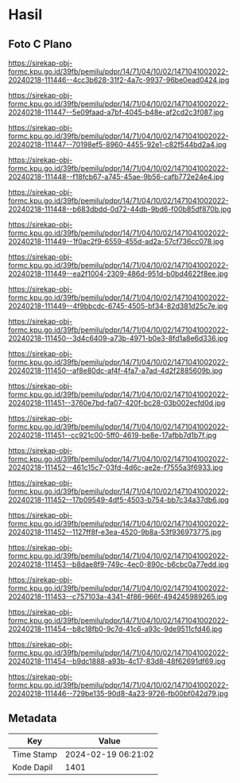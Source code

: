 # Hasil

## Foto C Plano

https://sirekap-obj-formc.kpu.go.id/39fb/pemilu/pdpr/14/71/04/10/02/1471041002022-20240218-111446--4cc3b628-31f2-4a7c-9937-96be0ead0424.jpg

https://sirekap-obj-formc.kpu.go.id/39fb/pemilu/pdpr/14/71/04/10/02/1471041002022-20240218-111447--5e09faad-a7bf-4045-b48e-af2cd2c3f087.jpg

https://sirekap-obj-formc.kpu.go.id/39fb/pemilu/pdpr/14/71/04/10/02/1471041002022-20240218-111447--70198ef5-8960-4455-92e1-c82f544bd2a4.jpg

https://sirekap-obj-formc.kpu.go.id/39fb/pemilu/pdpr/14/71/04/10/02/1471041002022-20240218-111448--f18fcb67-a745-45ae-9b56-cafb772e24e4.jpg

https://sirekap-obj-formc.kpu.go.id/39fb/pemilu/pdpr/14/71/04/10/02/1471041002022-20240218-111448--b683dbdd-0d72-44db-9bd6-f00b85df870b.jpg

https://sirekap-obj-formc.kpu.go.id/39fb/pemilu/pdpr/14/71/04/10/02/1471041002022-20240218-111449--1f0ac2f9-6559-455d-ad2a-57cf736cc078.jpg

https://sirekap-obj-formc.kpu.go.id/39fb/pemilu/pdpr/14/71/04/10/02/1471041002022-20240218-111449--ea2f1004-2309-486d-951d-b0bd4622f8ee.jpg

https://sirekap-obj-formc.kpu.go.id/39fb/pemilu/pdpr/14/71/04/10/02/1471041002022-20240218-111449--4f9bbcdc-6745-4505-bf34-82d381d25c7e.jpg

https://sirekap-obj-formc.kpu.go.id/39fb/pemilu/pdpr/14/71/04/10/02/1471041002022-20240218-111450--3d4c6409-a73b-4971-b0e3-8fd1a8e6d336.jpg

https://sirekap-obj-formc.kpu.go.id/39fb/pemilu/pdpr/14/71/04/10/02/1471041002022-20240218-111450--af8e80dc-af4f-4fa7-a7ad-4d2f2885609b.jpg

https://sirekap-obj-formc.kpu.go.id/39fb/pemilu/pdpr/14/71/04/10/02/1471041002022-20240218-111451--3760e7bd-fa07-420f-bc28-03b002ecfd0d.jpg

https://sirekap-obj-formc.kpu.go.id/39fb/pemilu/pdpr/14/71/04/10/02/1471041002022-20240218-111451--cc921c00-5ff0-4619-be8e-17afbb7d1b7f.jpg

https://sirekap-obj-formc.kpu.go.id/39fb/pemilu/pdpr/14/71/04/10/02/1471041002022-20240218-111452--461c15c7-03fd-4d6c-ae2e-f7555a3f6933.jpg

https://sirekap-obj-formc.kpu.go.id/39fb/pemilu/pdpr/14/71/04/10/02/1471041002022-20240218-111452--17b09549-4df5-4503-b754-bb7c34a37db6.jpg

https://sirekap-obj-formc.kpu.go.id/39fb/pemilu/pdpr/14/71/04/10/02/1471041002022-20240218-111452--1127ff8f-e3ea-4520-9b8a-53f936973775.jpg

https://sirekap-obj-formc.kpu.go.id/39fb/pemilu/pdpr/14/71/04/10/02/1471041002022-20240218-111453--b8dae8f9-749c-4ec0-890c-b6cbc0a77edd.jpg

https://sirekap-obj-formc.kpu.go.id/39fb/pemilu/pdpr/14/71/04/10/02/1471041002022-20240218-111453--c757103a-4341-4f86-966f-494245989265.jpg

https://sirekap-obj-formc.kpu.go.id/39fb/pemilu/pdpr/14/71/04/10/02/1471041002022-20240218-111454--b8c18fb0-9c7d-41c6-a93c-9de9511cfd46.jpg

https://sirekap-obj-formc.kpu.go.id/39fb/pemilu/pdpr/14/71/04/10/02/1471041002022-20240218-111454--b9dc1888-a93b-4c17-83d8-48f62691df69.jpg

https://sirekap-obj-formc.kpu.go.id/39fb/pemilu/pdpr/14/71/04/10/02/1471041002022-20240218-111446--729be135-90d8-4a23-9726-fb00bf042d79.jpg


## Metadata

| Key        | Value               |
| ---------- | ------------------- |
| Time Stamp | 2024-02-19 06:21:02 |
| Kode Dapil | 1401                |



